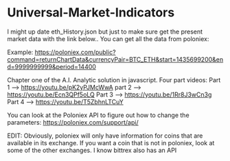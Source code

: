 ﻿# Universal-Market-Indicators
I might up date eth_History.json but just to make sure get the present market data with the link below.. You can get all the data from poloniex:

Example: https://poloniex.com/public?command=returnChartData&currencyPair=BTC_ETH&start=1435699200&end=9999999999&period=14400

Chapter one of the A.I. Analytic solution in javascript. Four part videos: Part 1 --> https://youtu.be/pK2yPJMcWwA part 2 --> https://youtu.be/Ecn3QPf5oLQ Part 3 --> https://youtu.be/1Rr8J3wCn3g Part 4 --> https://youtu.be/T5ZbhnLTCuY

You can look at the Poloniex API to figure out how to change the parameters: https://poloniex.com/support/api/

EDIT: Obviously, poloniex will only have information for coins that are available in its exchange. If you want a coin that is not in poloniex, look at some of the other exchanges. I know bittrex also has an API

